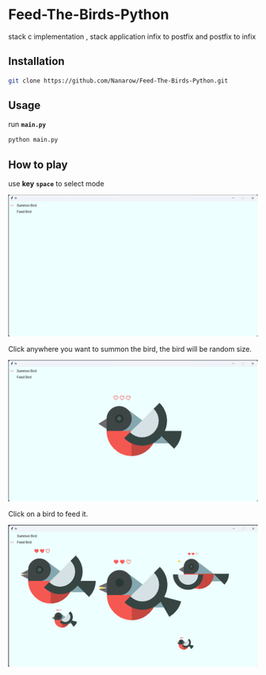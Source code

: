 # Feed-The-Birds-Python
stack c implementation , stack application infix to postfix and postfix to infix

## Installation

```bash
git clone https://github.com/Nanarow/Feed-The-Birds-Python.git
```

## Usage
run **`main.py`**
```bash
python main.py
```

## How to play
use **key** **`space`** to select mode

![](https://github.com/Nanarow/Feed-The-Birds-Python/blob/main/screenshot/1.png?raw=true)

Click anywhere you want to summon the bird, the bird will be random size.

![](https://github.com/Nanarow/Feed-The-Birds-Python/blob/main/screenshot/2.png?raw=true)

Click on a bird to feed it.

![](https://github.com/Nanarow/Feed-The-Birds-Python/blob/main/screenshot/3.png?raw=true)
